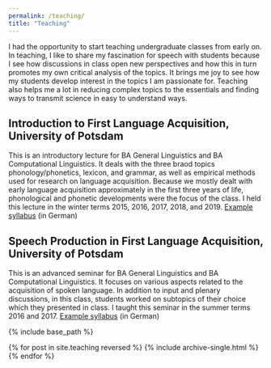 ```yaml
---
permalink: /teaching/
title: "Teaching"
---
```


I had the opportunity to start teaching undergraduate classes from early on. In teaching, I like to share my fascination for speech with students because I see how discussions in class open new perspectives and how this in turn promotes my own critical analysis of the topics. It brings me joy to see how my students develop interest in the topics I am passionate for. Teaching also helps me a lot in reducing complex topics to the essentials and finding ways to transmit science in easy to understand ways.

## Introduction to First Language Acquisition, University of Potsdam
This is an introductory lecture for BA General Linguistics and BA Computational Linguistics. It deals with the three braod topics phonology/phonetics, lexicon, and grammar, as well as empirical methods used for research on language acquisition. Because we mostly dealt with early language acquisition approximately in the first three years of life, phonological and phonetic developments were the focus of the class.
I held this lecture in the winter terms 2015, 2016, 2017, 2018, and 2019.
[Example syllabus](/files/Syllabus_VorlesungLA.pdf/) (in German)

## Speech Production in First Language Acquisition, University of Potsdam
This is an advanced seminar for BA General Linguistics and BA Computational Linguistics. It focuses on various aspects related to the acquisition of spoken language. In addition to input and plenary discussions, in this class, students worked on subtopics of their choice which they presented in class.
I taught this seminar in the summer terms 2016 and 2017.
[Example syllabus](/files/Syllabus_SeminarP.pdf/) (in German)

{% include base_path %}

{% for post in site.teaching reversed %}
  {% include archive-single.html %}
{% endfor %}
